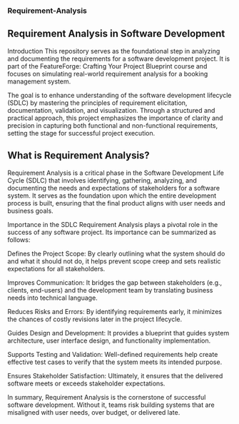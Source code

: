 ### Requirement-Analysis

## Requirement Analysis in Software Development
Introduction
This repository serves as the foundational step in analyzing and documenting the requirements for a software development project. It is part of the FeatureForge: Crafting Your Project Blueprint course and focuses on simulating real-world requirement analysis for a booking management system.

The goal is to enhance understanding of the software development lifecycle (SDLC) by mastering the principles of requirement elicitation, documentation, validation, and visualization. Through a structured and practical approach, this project emphasizes the importance of clarity and precision in capturing both functional and non-functional requirements, setting the stage for successful project execution.

## What is Requirement Analysis?
Requirement Analysis is a critical phase in the Software Development Life Cycle (SDLC) that involves identifying, gathering, analyzing, and documenting the needs and expectations of stakeholders for a software system. It serves as the foundation upon which the entire development process is built, ensuring that the final product aligns with user needs and business goals.

Importance in the SDLC
Requirement Analysis plays a pivotal role in the success of any software project. Its importance can be summarized as follows:

Defines the Project Scope: By clearly outlining what the system should do and what it should not do, it helps prevent scope creep and sets realistic expectations for all stakeholders.

Improves Communication: It bridges the gap between stakeholders (e.g., clients, end-users) and the development team by translating business needs into technical language.

Reduces Risks and Errors: By identifying requirements early, it minimizes the chances of costly revisions later in the project lifecycle.

Guides Design and Development: It provides a blueprint that guides system architecture, user interface design, and functionality implementation.

Supports Testing and Validation: Well-defined requirements help create effective test cases to verify that the system meets its intended purpose.

Ensures Stakeholder Satisfaction: Ultimately, it ensures that the delivered software meets or exceeds stakeholder expectations.

In summary, Requirement Analysis is the cornerstone of successful software development. Without it, teams risk building systems that are misaligned with user needs, over budget, or delivered late.

